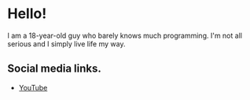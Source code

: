 # Hello!
I am a 18-year-old guy who barely knows much programming. I'm not all serious and I simply live life my way.
## Social media links.
- [YouTube](https://www.youtube.com/@decastar2819)
